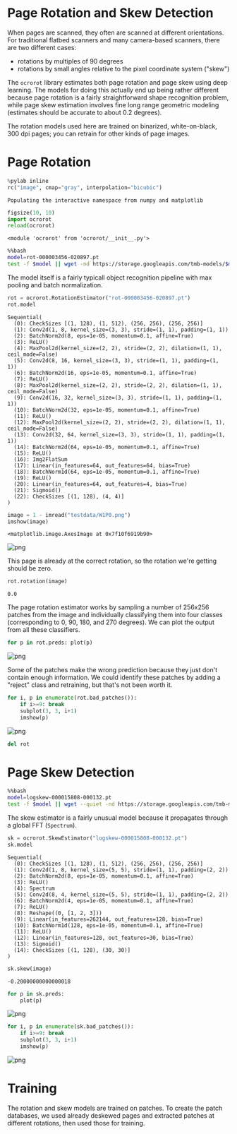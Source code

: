 
# Page Rotation and Skew Detection

When pages are scanned, they often are scanned at different orientations. For traditional flatbed scanners and many camera-based scanners, there are two different cases:

- rotations by multiples of 90 degrees
- rotations by small angles relative to the pixel coordinate system ("skew")

The `ocrorot` library estimates both page rotation and page skew using deep learning. The models for doing this actually end up being rather different because page rotation is a fairly straightforward shape recognition problem, while page skew estimation involves fine long range geometric modeling (estimates should be accurate to about 0.2 degrees).

The rotation models used here are trained on binarized, white-on-black, 300 dpi pages; you can retrain for other kinds of page images.

# Page Rotation




```python
%pylab inline
rc("image", cmap="gray", interpolation="bicubic")
```

    Populating the interactive namespace from numpy and matplotlib



```python
figsize(10, 10)
import ocrorot
reload(ocrorot)
```




    <module 'ocrorot' from 'ocrorot/__init__.py'>




```bash
%%bash
model=rot-000003456-020897.pt
test -f $model || wget -nd https://storage.googleapis.com/tmb-models/$model
```

The model itself is a fairly typicall object recognition pipeline with max pooling and batch normalization.


```python
rot = ocrorot.RotationEstimator("rot-000003456-020897.pt")
rot.model
```




    Sequential(
      (0): CheckSizes [(1, 128), (1, 512), (256, 256), (256, 256)]
      (1): Conv2d(1, 8, kernel_size=(3, 3), stride=(1, 1), padding=(1, 1))
      (2): BatchNorm2d(8, eps=1e-05, momentum=0.1, affine=True)
      (3): ReLU()
      (4): MaxPool2d(kernel_size=(2, 2), stride=(2, 2), dilation=(1, 1), ceil_mode=False)
      (5): Conv2d(8, 16, kernel_size=(3, 3), stride=(1, 1), padding=(1, 1))
      (6): BatchNorm2d(16, eps=1e-05, momentum=0.1, affine=True)
      (7): ReLU()
      (8): MaxPool2d(kernel_size=(2, 2), stride=(2, 2), dilation=(1, 1), ceil_mode=False)
      (9): Conv2d(16, 32, kernel_size=(3, 3), stride=(1, 1), padding=(1, 1))
      (10): BatchNorm2d(32, eps=1e-05, momentum=0.1, affine=True)
      (11): ReLU()
      (12): MaxPool2d(kernel_size=(2, 2), stride=(2, 2), dilation=(1, 1), ceil_mode=False)
      (13): Conv2d(32, 64, kernel_size=(3, 3), stride=(1, 1), padding=(1, 1))
      (14): BatchNorm2d(64, eps=1e-05, momentum=0.1, affine=True)
      (15): ReLU()
      (16): Img2FlatSum
      (17): Linear(in_features=64, out_features=64, bias=True)
      (18): BatchNorm1d(64, eps=1e-05, momentum=0.1, affine=True)
      (19): ReLU()
      (20): Linear(in_features=64, out_features=4, bias=True)
      (21): Sigmoid()
      (22): CheckSizes [(1, 128), (4, 4)]
    )




```python
image = 1 - imread("testdata/W1P0.png")
imshow(image)
```




    <matplotlib.image.AxesImage at 0x7f10f6919b90>




![png](README_files/README_7_1.png)


This page is already at the correct rotation, so the rotation we're getting should be zero.


```python
rot.rotation(image)
```




    0.0



The page rotation estimator works by sampling a number of 256x256 patches from the image and individually classifying them into four classes (corresponding to 0, 90, 180, and 270 degrees). We can plot the output from all these classifiers. 


```python
for p in rot.preds: plot(p)
```


![png](README_files/README_11_0.png)


Some of the patches make the wrong prediction because they just don't contain enough information. We could identify these patches by adding a "reject" class and retraining, but that's not been worth it.


```python
for i, p in enumerate(rot.bad_patches()):
    if i>=9: break
    subplot(3, 3, i+1)
    imshow(p)
```


![png](README_files/README_13_0.png)



```python
del rot
```

# Page Skew Detection


```bash
%%bash
model=logskew-000015808-000132.pt
test -f $model || wget --quiet -nd https://storage.googleapis.com/tmb-models/$model
```

The skew estimator is a fairly unusual model because it propagates through a global FFT (`Spectrum`).


```python
sk = ocrorot.SkewEstimator("logskew-000015808-000132.pt")
sk.model
```




    Sequential(
      (0): CheckSizes [(1, 128), (1, 512), (256, 256), (256, 256)]
      (1): Conv2d(1, 8, kernel_size=(5, 5), stride=(1, 1), padding=(2, 2))
      (2): BatchNorm2d(8, eps=1e-05, momentum=0.1, affine=True)
      (3): ReLU()
      (4): Spectrum
      (5): Conv2d(8, 4, kernel_size=(5, 5), stride=(1, 1), padding=(2, 2))
      (6): BatchNorm2d(4, eps=1e-05, momentum=0.1, affine=True)
      (7): ReLU()
      (8): Reshape((0, [1, 2, 3]))
      (9): Linear(in_features=262144, out_features=128, bias=True)
      (10): BatchNorm1d(128, eps=1e-05, momentum=0.1, affine=True)
      (11): ReLU()
      (12): Linear(in_features=128, out_features=30, bias=True)
      (13): Sigmoid()
      (14): CheckSizes [(1, 128), (30, 30)]
    )




```python
sk.skew(image)
```




    -0.20000000000000018




```python
for p in sk.preds:
    plot(p)
```


![png](README_files/README_20_0.png)



```python
for i, p in enumerate(sk.bad_patches()):
    if i>=9: break
    subplot(3, 3, i+1)
    imshow(p)
```


![png](README_files/README_21_0.png)


# Training

The rotation and skew models are trained on patches. To create the patch databases, we used already deskewed pages and extracted patches at different rotations, then used those for training.

